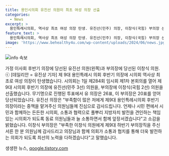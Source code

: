 ```yaml
---
title: 용인시의회 유진선 의원이 최초 여성 의장 선출
categories:
  - News
excerpt: >
  용인특례시의회, 역사상 최초 여성 의장 탄생. 유진선(민주) 의장, 이창식(국힘) 부의장 선출. 유 의장 미숙하지만 책임감, 지방자치 발전 책임 다짐. 이 부의장 최선의 노력으로 의회 발전 공약. 클릭을 유도하는 심미적인 표현이 필요합니다.
feature_text: >
  용인특례시의회, 역사상 최초 여성 의장 탄생. 유진선(민주) 의장, 이창식(국힘) 부의장 선출. 유 의장 미숙하지만 책임감, 지방자치 발전 책임 다짐. 이 부의장 최선의 노력으로 의회 발전 공약. 클릭을 유도하는 심미적인 표현이 필요합니다.
image: 'https://www.behealthy4u.com/wp-content/uploads/2024/06/news.jpg'
---
```


<p><img src="https://www.behealthy4u.com/wp-content/uploads/2024/06/news.jpg" alt="info 속보" /></p>

<p>가정 이사회 후반기 의장에 당선된 유진선 의원(왼쪽)과 부의장에 당선된 이창식 의원. ⓒ [데일리안 = 유진상 기자] 
제 9대 용인특례시 의회 후반기 의장에 시의회 역사상 최초로 여성 의장이 탄생했습니다. 시의회는 1일 제284회 임시회 제1차 본회의를 열어 제9대 시의회 후반기 의장에 유진선(민주 3선) 의원을, 부의장에 이창식(국힘 2선) 의원을 선출했습니다. 무기명으로 진행된 투표에서 유 의장은 26표, 이 부의장은 20표를 얻어 당선되었습니다. 유진선 의장은 "부족함이 많은 저에게 제9대 용인특례시의회 후반기 의장이라는 중책을 맡겨주신 의원님들께 진심으로 감사드립니다. 언제나 시민 편에서 시민과 함께하는 든든한 시의회, 소통과 협력으로 풀뿌리 지방자치 발전을 견인하는 책임 있는 시의회가 되도록 동료 의원님들과 늘 소통하면서 함께 앞장서겠습니다"고 소감을 밝혔습니다. 이창식 부의장은 "부족한 이창식 의원에게 제9대 하반기 부의장직을 주신 서른 한 분 의원님께 감사드리고 의장님과 함께 의회가 소통과 협치를 통해 더욱 발전하는 의회가 되도록 최선의 노력을 다하겠습니다"고 말했습니다.</p>
생생한 뉴스, <a href="https://qoogle.tistory.com" rel="dofollow">qoogle.tistory.com</a>


